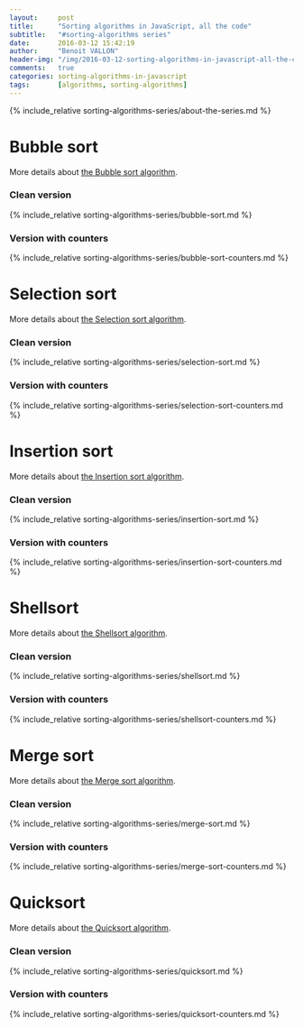 ```yaml
---
layout:     post
title:      "Sorting algorithms in JavaScript, all the code"
subtitle:   "#sorting-algorithms series"
date:       2016-03-12 15:42:19
author:     "Benoit VALLON"
header-img: "/img/2016-03-12-sorting-algorithms-in-javascript-all-the-code/post-sorting-algorithms-in-javascript-all-the-code.jpg"
comments:   true
categories: sorting-algorithms-in-javascript
tags:       [algorithms, sorting-algorithms]
---
```


<p></p>

{% include_relative sorting-algorithms-series/about-the-series.md %}

# Bubble sort

More details about [the Bubble sort algorithm](/sorting-algorithms-in-javascript/the-bubble-sort-algorithm).

### Clean version

{% include_relative sorting-algorithms-series/bubble-sort.md %}

### Version with counters

{% include_relative sorting-algorithms-series/bubble-sort-counters.md %}

# Selection sort

More details about [the Selection sort algorithm](/sorting-algorithms-in-javascript/the-selection-sort-algorithm).

### Clean version

{% include_relative sorting-algorithms-series/selection-sort.md %}

### Version with counters

{% include_relative sorting-algorithms-series/selection-sort-counters.md %}

# Insertion sort

More details about [the Insertion sort algorithm](/sorting-algorithms-in-javascript/the-insertion-sort-algorithm).

### Clean version

{% include_relative sorting-algorithms-series/insertion-sort.md %}

### Version with counters

{% include_relative sorting-algorithms-series/insertion-sort-counters.md %}

# Shellsort

More details about [the Shellsort algorithm](/sorting-algorithms-in-javascript/the-shellsort-algorithm).

### Clean version

{% include_relative sorting-algorithms-series/shellsort.md %}

### Version with counters

{% include_relative sorting-algorithms-series/shellsort-counters.md %}

# Merge sort

More details about [the Merge sort algorithm](/sorting-algorithms-in-javascript/the-merge-sort-algorithm).

### Clean version

{% include_relative sorting-algorithms-series/merge-sort.md %}

### Version with counters

{% include_relative sorting-algorithms-series/merge-sort-counters.md %}

# Quicksort

More details about [the Quicksort algorithm](/sorting-algorithms-in-javascript/the-quicksort-algorithm).

### Clean version

{% include_relative sorting-algorithms-series/quicksort.md %}

### Version with counters

{% include_relative sorting-algorithms-series/quicksort-counters.md %}
